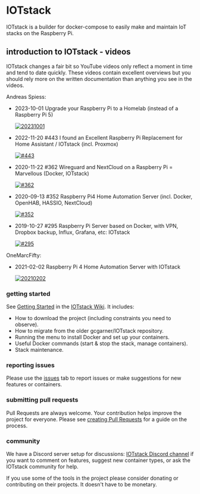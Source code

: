 # IOTstack

IOTstack is a builder for docker-compose to easily make and maintain IoT stacks on the Raspberry Pi.

## introduction to IOTstack - videos

IOTstack changes a fair bit so YouTube videos only reflect a moment in time and tend to date quickly. These videos contain excellent overviews but you should rely more on the written documentation than anything you see in the videos.

Andreas Spiess:

* 2023-10-01 Upgrade your Raspberry Pi to a Homelab (instead of a Raspberry Pi 5)

	[![20231001](http://img.youtube.com/vi/xVq_5f0aFlw/0.jpg)](https://www.youtube.com/watch?v=xVq_5f0aFlw)

* 2022-11-20 #443 I found an Excellent Raspberry Pi Replacement for Home Assistant / IOTstack (incl. Proxmox)

	[![#443](http://img.youtube.com/vi/rXc_zGRYhLo/0.jpg)](https://www.youtube.com/watch?v=rXc_zGRYhLo)

* 2020-11-22 #362 Wireguard and NextCloud on a Raspberry Pi = Marvellous (Docker, IOTstack) 

	[![#362](http://img.youtube.com/vi/7Pe-Cv0tnLs/0.jpg)](https://www.youtube.com/watch?v=7Pe-Cv0tnLs)

* 2020-09-13 #352 Raspberry Pi4 Home Automation Server (incl. Docker, OpenHAB, HASSIO, NextCloud)

	[![#352](http://img.youtube.com/vi/KJRMjUzlHI8/0.jpg)](https://www.youtube.com/watch?v=KJRMjUzlHI8)

* 2019-10-27 #295 Raspberry Pi Server based on Docker, with VPN, Dropbox backup, Influx, Grafana, etc: IOTstack

	[![#295](http://img.youtube.com/vi/a6mjt8tWUws/0.jpg)](https://www.youtube.com/watch?v=a6mjt8tWUws)

OneMarcFifty:

* 2021-02-02 Raspberry Pi 4 Home Automation Server with IOTstack

	[![20210202](http://img.youtube.com/vi/5a2qhKMetGU/0.jpg)](https://www.youtube.com/watch?v=5a2qhKMetGU)

### getting started

See [Getting Started](https://sensorsiot.github.io/IOTstack/Getting-Started) in the [IOTstack Wiki](https://sensorsiot.github.io/IOTstack/). It includes:

* How to download the project (including constraints you need to observe).
* How to migrate from the older gcgarner/IOTstack repository.
* Running the menu to install Docker and set up your containers.
* Useful Docker commands (start \& stop the stack, manage containers).
* Stack maintenance.

### reporting issues

Please use the [issues](https://github.com/SensorsIot/IOTstack/issues) tab to report issues or make suggestions for new features or containers.

### submitting pull requests

Pull Requests are always welcome. Your contribution helps improve the project for everyone. Please see [creating Pull Requests](https://gist.github.com/Paraphraser/818bf54faf5d3b3ed08d16281f32297d) for a guide on the process.

### community

We have a Discord server setup for discussions: [IOTstack Discord channel](https://discord.gg/ZpKHnks) if you want to comment on features, suggest new container types, or ask the IOTstack community for help.

If you use some of the tools in the project please consider donating or contributing on their projects. It doesn't have to be monetary.
